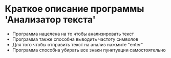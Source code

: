 # Краткое описание программы 'Анализатор текста'
- Программа нацелена на то чтобы анализировать текст
- Программа также способна выводить частоту символов
- Для того чтобы отправить текст на анализ нажмите "enter"
- Программа способна убирать все знаки пунктуации самостоятельно